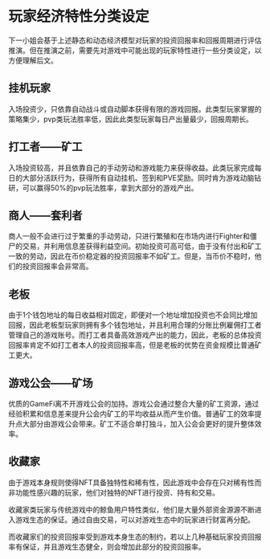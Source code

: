 # 玩家经济特性分类设定

下一小姐会基于上述静态和动态经济模型对玩家的投资回报率和回报周期进行评估推演。但在推演之前，需要先对游戏中可能出现的玩家特性进行一些分类设定，以方便理解后文。

## 挂机玩家

入场投资少，只依靠自动战斗或自动脚本获得有限的游戏回报。此类型玩家掌握的策略集少，pvp类玩法胜率低，因此此类型玩家每日产出量最少，回报周期长。

## 打工者——矿工

入场投资较高，并且依靠自己的手动劳动和游戏能力来获得收益。此类玩家完成每日的大部分活跃行为，获得所有自动挂机、签到和PVE奖励。同时肯为游戏动脑钻研，可以赢得50%的pvp玩法胜率，拿到大部分的游戏产出。

## 商人——套利者

商人一般不会进行过于繁重的手动劳动，只进行繁殖和在市场内进行Fighter和僵尸的交易，并利用信息差获得利益空间。初始投资可高可低，由于没有付出和矿工一致的劳动，因此在币价稳定器的投资回报率不如矿工。但是，当币价不稳时，他们的投资回报率会非常高。

## 老板

由于1个钱包地址的每日收益相对固定，即便对一个地址增加投资也不会同比增加回报，因此老板型玩家则拥有多个钱包地址，并且利用合理的分账比例雇佣打工者管理自己的游戏账号。而打工者具备高效游戏产出的能力，因此，老板的总体投资回报率肯定不如打工者本人的投资回报率高，但是老板的优势在资金规模比普通矿工更大。

## 游戏公会——矿场

优质的GameFi离不开游戏公会的加持。游戏公会通过整合大量的矿工资源，通过经验积累和信息差来提升公会内矿工的平均收益从而产生价值。普通矿工的效率提升点大部分由游戏公会带来。矿工不适合单打独斗，加入公会会更好的提升整体效率。

## 收藏家

由于游戏本身规则使得NFT具备独特性和稀有性，因此游戏中会存在只对稀有性而非功能性感兴趣的玩家，他们对独特的NFT进行投资、持有和交易。

收藏家类玩家与传统游戏中的鲸鱼用户特性类似，他们是大量外部资金源源不断进入游戏生态的保证。通过自由交易，可以对游戏生态中的玩家进行财富再分配。

而收藏家们的投资回报率受到游戏本身生态的制约，若以上几种基础玩家投资回报率有保证，并且游戏生态健全，则会增加此部分的投资回报率。

